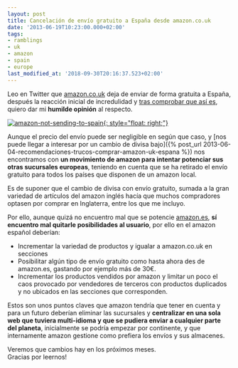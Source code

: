 ```yaml
---
layout: post
title: Cancelación de envío gratuito a España desde amazon.co.uk
date: '2013-06-19T10:23:00.000+02:00'
tags:
- ramblings
- uk
- amazon
- spain
- europe
last_modified_at: '2018-09-30T20:16:37.523+02:00'
---
```


Leo en Twitter que [amazon.co.uk](<https://www.amazon.co.uk/ref=as_li_ss_tl?_encoding=UTF8&camp=1634&creative=19450&linkCode=ur2&tag={{ site.constants[0].amazon_uk }}>) deja de enviar de forma gratuita a España, después la reacción inicial de incredulidad y [tras comprobar que así es](<https://www.amazon.co.uk/gp/help/customer/display.html/?ie=UTF8&camp=1634&creative=19450&linkCode=ur2&nodeId=1204872&tag={{ site.constants[0].amazon_uk }}>), quiero dar mi **humilde opinión** al respecto.  
  
[![amazon-not-sending-to-spain](https://i.imgur.com/hdoRdo7.jpg){: style="float: right;"}](<https://www.amazon.co.uk/ref=as_li_ss_tl?_encoding=UTF8&camp=1634&creative=19450&linkCode=ur2&tag={{ site.constants[0].amazon_uk }}>)

Aunque el precio del envío puede ser negligible en según que caso, y [nos puede llegar a interesar por un cambio de divisa bajo]({% post_url 2013-06-04-recomendaciones-trucos-comprar-amazon-uk-espana %}) nos encontramos con **un movimiento de amazon para intentar potenciar sus otras sucursales europeas**, teniendo en cuenta que se ha retirado el envío gratuito para todos los países que disponen de un amazon local.  
  
Es de suponer que el cambio de divisa con envío gratuito, sumada a la gran variedad de artículos del amazon inglés hacía que muchos compradores optasen por comprar en Inglaterra, entre los que me incluyo.  
  
Por ello, aunque quizá no encuentro mal que se potencie [amazon.es](<https://www.amazon.es/?_encoding=UTF8&camp=3626&creative=24822&linkCode=ur2&tag={{ site.constants[0].amazon_es }}>), **sí encuentro mal quitarle posibilidades al usuario**, por ello en el amazon español deberían:  

* Incrementar la variedad de productos y igualar a amazon.co.uk en secciones
* Posibilitar algún tipo de envío gratuito como hasta ahora des de amazon.es, gastando por ejemplo más de 30€.
* Incrementar los productos vendidos por amazon y limitar un poco el caos provocado por vendedores de terceros con productos duplicados y no ubicados en las secciones que corresponden.

Estos son unos puntos claves que amazon tendría que tener en cuenta y para un futuro deberían eliminar las sucursales y **centralizar en una sola web que tuviera multi-idioma y que se pudiera enviar a cualquier parte del planeta**, inicialmente se podría empezar por continente, y que internamente amazon gestione como prefiera los envíos y sus almacenes.  
  
Veremos que cambios hay en los próximos meses.  
Gracias por leernos!
